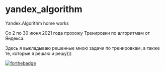 # yandex_algorithm
Yandex.Algorithm home works

Со 2 по 30 июня 2021 года прохожу Тренировки по алгоритмам от Яндекса.

Здесь я выкладываю решенные мною задачи по тренировкам, а также те, которые я решаю и решу)))

[![forthebadge](https://forthebadge.com/images/badges/made-with-c.svg)](https://forthebadge.com)
